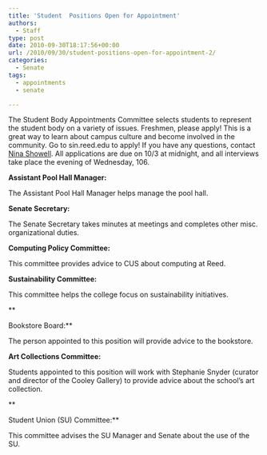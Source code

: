 ```yaml
---
title: 'Student  Positions Open for Appointment'
authors: 
  - Staff
type: post
date: 2010-09-30T18:17:56+00:00
url: /2010/09/30/student-positions-open-for-appointment-2/
categories:
  - Senate
tags:
  - appointments
  - senate

---
```

The Student Body Appointments Committee selects students to represent the student body on a variety of issues. Freshmen, please apply! This is a great way to learn about campus culture and become involved in the community. Go to sin.reed.edu to apply! If you have any questions, contact [Nina Showell][1]. All applications are due on 10/3 at midnight, and all interviews take place the evening of Wednesday, 106.

**Assistant Pool Hall Manager:**
  
The Assistant Pool Hall Manager helps manage the pool hall.

**Senate Secretary:**
  
The Senate Secretary takes minutes at meetings and completes other misc. organizational duties.

**Computing Policy Committee:**
  
This committee provides advice to CUS about computing at Reed.

**Sustainability Committee:**
  
This committee helps the college focus on sustainability initiatives.
  
**
  
Bookstore Board:**
  
The person appointed to this position will provide advice to the bookstore.

**Art Collections Committee:**
  
Students appointed to this position will work with Stephanie Snyder (curator and director of the Cooley Gallery) to provide advice about the school’s art collection.
  
**
  
Student Union (SU) Committee:** 
  
This committee advises the SU Manager and Senate about the use of the SU.

 [1]: mailto:&#x73;&#x68;&#x6f;&#x77;&#x65;&#x6c;&#x6c;&#x6e;&#x40;&#x72;&#x65;&#x65;&#x64;&#x2e;&#x65;&#x64;&#x75;